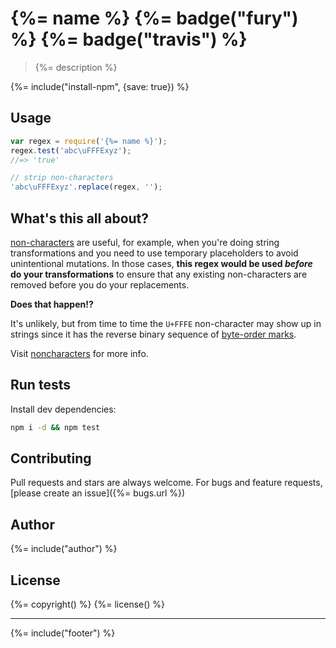 # {%= name %} {%= badge("fury") %} {%= badge("travis") %}

> {%= description %}

{%= include("install-npm", {save: true}) %}

## Usage

```js
var regex = require('{%= name %}');
regex.test('abc\uFFFExyz');
//=> 'true'

// strip non-characters
'abc\uFFFExyz'.replace(regex, '');
```

## What's this all about?

[non-characters][wiki] are useful, for example, when you're doing string transformations and you need to use temporary placeholders to avoid unintentional mutations. In those cases, **this regex would be used _before_ do your transformations** to ensure that any existing non-characters are removed before you do your replacements. 

**Does that happen!?**

It's unlikely, but from time to time the `U+FFFE` non-character may show up in strings since it has the reverse binary sequence of [byte-order marks](http://en.wikipedia.org/wiki/Byte_order_mark). 

Visit [noncharacters] for more info.

## Run tests

Install dev dependencies:

```bash
npm i -d && npm test
```

## Contributing
Pull requests and stars are always welcome. For bugs and feature requests, [please create an issue]({%= bugs.url %})

## Author
{%= include("author") %}

## License
{%= copyright() %}
{%= license() %}

***

{%= include("footer") %}

[noncharacters]: https://github.com/jonschlinkert/noncharacters
[wiki]: http://en.wikipedia.org/wiki/Universal_Character_Set_characters#Noncharacters
